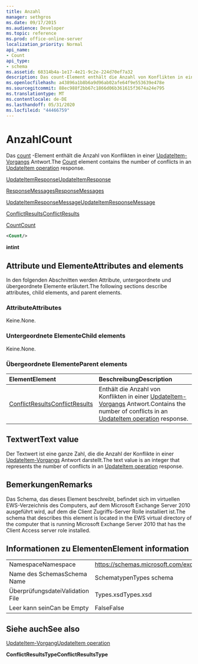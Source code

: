 ```yaml
---
title: Anzahl
manager: sethgros
ms.date: 09/17/2015
ms.audience: Developer
ms.topic: reference
ms.prod: office-online-server
localization_priority: Normal
api_name:
- Count
api_type:
- schema
ms.assetid: 68314b4a-1e17-4e21-9c2e-224d70ef7a32
description: Das count-Element enthält die Anzahl von Konflikten in einer UpdateItem-Vorgangs Antwort.
ms.openlocfilehash: a43896a1b8b6a9d96ab02afe64f9e553639e478e
ms.sourcegitcommit: 88ec988f2bb67c1866d06b361615f3674a24e795
ms.translationtype: MT
ms.contentlocale: de-DE
ms.lasthandoff: 05/31/2020
ms.locfileid: "44466759"
---
```

# <a name="count"></a><span data-ttu-id="56f91-103">Anzahl</span><span class="sxs-lookup"><span data-stu-id="56f91-103">Count</span></span>

<span data-ttu-id="56f91-104">Das [count](count.md) -Element enthält die Anzahl von Konflikten in einer [UpdateItem-Vorgangs](updateitem-operation.md) Antwort.</span><span class="sxs-lookup"><span data-stu-id="56f91-104">The [Count](count.md) element contains the number of conflicts in an [UpdateItem operation](updateitem-operation.md) response.</span></span> 
  
[<span data-ttu-id="56f91-105">UpdateItemResponse</span><span class="sxs-lookup"><span data-stu-id="56f91-105">UpdateItemResponse</span></span>](updateitemresponse.md)
  
[<span data-ttu-id="56f91-106">ResponseMessages</span><span class="sxs-lookup"><span data-stu-id="56f91-106">ResponseMessages</span></span>](responsemessages.md)
  
[<span data-ttu-id="56f91-107">UpdateItemResponseMessage</span><span class="sxs-lookup"><span data-stu-id="56f91-107">UpdateItemResponseMessage</span></span>](updateitemresponsemessage.md)
  
[<span data-ttu-id="56f91-108">ConflictResults</span><span class="sxs-lookup"><span data-stu-id="56f91-108">ConflictResults</span></span>](conflictresults.md)
  
[<span data-ttu-id="56f91-109">Count</span><span class="sxs-lookup"><span data-stu-id="56f91-109">Count</span></span>](count.md)
  
```xml
<Count/>
```

 <span data-ttu-id="56f91-110">**int**</span><span class="sxs-lookup"><span data-stu-id="56f91-110">**int**</span></span>
## <a name="attributes-and-elements"></a><span data-ttu-id="56f91-111">Attribute und Elemente</span><span class="sxs-lookup"><span data-stu-id="56f91-111">Attributes and elements</span></span>

<span data-ttu-id="56f91-112">In den folgenden Abschnitten werden Attribute, untergeordnete und übergeordnete Elemente erläutert.</span><span class="sxs-lookup"><span data-stu-id="56f91-112">The following sections describe attributes, child elements, and parent elements.</span></span>
  
### <a name="attributes"></a><span data-ttu-id="56f91-113">Attribute</span><span class="sxs-lookup"><span data-stu-id="56f91-113">Attributes</span></span>

<span data-ttu-id="56f91-114">Keine.</span><span class="sxs-lookup"><span data-stu-id="56f91-114">None.</span></span>
  
### <a name="child-elements"></a><span data-ttu-id="56f91-115">Untergeordnete Elemente</span><span class="sxs-lookup"><span data-stu-id="56f91-115">Child elements</span></span>

<span data-ttu-id="56f91-116">Keine.</span><span class="sxs-lookup"><span data-stu-id="56f91-116">None.</span></span>
  
### <a name="parent-elements"></a><span data-ttu-id="56f91-117">Übergeordnete Elemente</span><span class="sxs-lookup"><span data-stu-id="56f91-117">Parent elements</span></span>

|<span data-ttu-id="56f91-118">**Element**</span><span class="sxs-lookup"><span data-stu-id="56f91-118">**Element**</span></span>|<span data-ttu-id="56f91-119">**Beschreibung**</span><span class="sxs-lookup"><span data-stu-id="56f91-119">**Description**</span></span>|
|:-----|:-----|
|[<span data-ttu-id="56f91-120">ConflictResults</span><span class="sxs-lookup"><span data-stu-id="56f91-120">ConflictResults</span></span>](conflictresults.md) <br/> |<span data-ttu-id="56f91-121">Enthält die Anzahl von Konflikten in einer [UpdateItem-Vorgangs](updateitem-operation.md) Antwort.</span><span class="sxs-lookup"><span data-stu-id="56f91-121">Contains the number of conflicts in an [UpdateItem operation](updateitem-operation.md) response.</span></span>  <br/> |
   
## <a name="text-value"></a><span data-ttu-id="56f91-122">Textwert</span><span class="sxs-lookup"><span data-stu-id="56f91-122">Text value</span></span>

<span data-ttu-id="56f91-123">Der Textwert ist eine ganze Zahl, die die Anzahl der Konflikte in einer [UpdateItem-Vorgangs](updateitem-operation.md) Antwort darstellt.</span><span class="sxs-lookup"><span data-stu-id="56f91-123">The text value is an integer that represents the number of conflicts in an [UpdateItem operation](updateitem-operation.md) response.</span></span> 
  
## <a name="remarks"></a><span data-ttu-id="56f91-124">Bemerkungen</span><span class="sxs-lookup"><span data-stu-id="56f91-124">Remarks</span></span>

<span data-ttu-id="56f91-125">Das Schema, das dieses Element beschreibt, befindet sich im virtuellen EWS-Verzeichnis des Computers, auf dem Microsoft Exchange Server 2010 ausgeführt wird, auf dem die Client Zugriffs-Server Rolle installiert ist.</span><span class="sxs-lookup"><span data-stu-id="56f91-125">The schema that describes this element is located in the EWS virtual directory of the computer that is running Microsoft Exchange Server 2010 that has the Client Access server role installed.</span></span>
  
## <a name="element-information"></a><span data-ttu-id="56f91-126">Informationen zu Elementen</span><span class="sxs-lookup"><span data-stu-id="56f91-126">Element information</span></span>

|||
|:-----|:-----|
|<span data-ttu-id="56f91-127">Namespace</span><span class="sxs-lookup"><span data-stu-id="56f91-127">Namespace</span></span>  <br/> |https://schemas.microsoft.com/exchange/services/2006/types  <br/> |
|<span data-ttu-id="56f91-128">Name des Schemas</span><span class="sxs-lookup"><span data-stu-id="56f91-128">Schema Name</span></span>  <br/> |<span data-ttu-id="56f91-129">Schematypen</span><span class="sxs-lookup"><span data-stu-id="56f91-129">Types schema</span></span>  <br/> |
|<span data-ttu-id="56f91-130">Überprüfungsdatei</span><span class="sxs-lookup"><span data-stu-id="56f91-130">Validation File</span></span>  <br/> |<span data-ttu-id="56f91-131">Types.xsd</span><span class="sxs-lookup"><span data-stu-id="56f91-131">Types.xsd</span></span>  <br/> |
|<span data-ttu-id="56f91-132">Leer kann sein</span><span class="sxs-lookup"><span data-stu-id="56f91-132">Can be Empty</span></span>  <br/> |<span data-ttu-id="56f91-133">False</span><span class="sxs-lookup"><span data-stu-id="56f91-133">False</span></span>  <br/> |
   
## <a name="see-also"></a><span data-ttu-id="56f91-134">Siehe auch</span><span class="sxs-lookup"><span data-stu-id="56f91-134">See also</span></span>



[<span data-ttu-id="56f91-135">UpdateItem-Vorgang</span><span class="sxs-lookup"><span data-stu-id="56f91-135">UpdateItem operation</span></span>](updateitem-operation.md)
  
 <span data-ttu-id="56f91-136">**ConflictResultsType**</span><span class="sxs-lookup"><span data-stu-id="56f91-136">**ConflictResultsType**</span></span>

